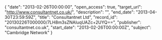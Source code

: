 {
  "date": "2013-02-26T00:00:00", 
  "open_access": true, 
  "target_url": "http://www.consultantnet.co.uk/", 
  "description": "", 
  "end_date": "2013-04-30T23:59:59Z", 
  "title": "Consultantnet Ltd", 
  "record_id": "20130226T000000/7LH8m3sZNAluqUAZc+2UYQ==", 
  "publisher": "consultantnet.co.uk", 
  "start_date": "2013-02-26T00:00:00Z", 
  "subject": "Cambridge Network"
}

